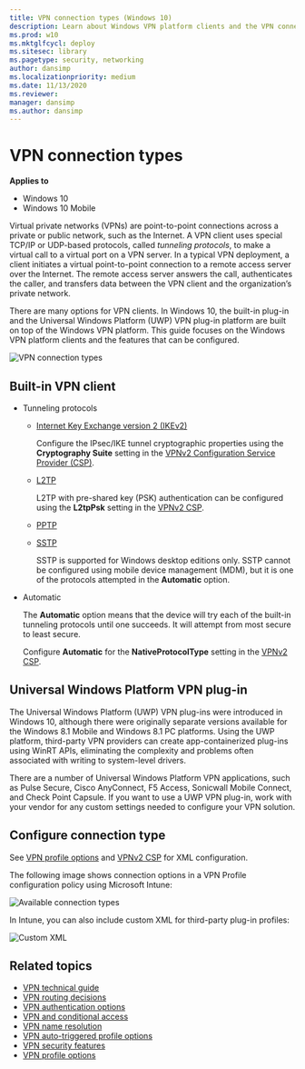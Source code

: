 ```yaml
---
title: VPN connection types (Windows 10)
description: Learn about Windows VPN platform clients and the VPN connection-type features that can be configured.
ms.prod: w10
ms.mktglfcycl: deploy
ms.sitesec: library
ms.pagetype: security, networking
author: dansimp
ms.localizationpriority: medium
ms.date: 11/13/2020
ms.reviewer: 
manager: dansimp
ms.author: dansimp
---
```


# VPN connection types

**Applies to**
-   Windows 10
-   Windows 10 Mobile

Virtual private networks (VPNs) are point-to-point connections across a private or public network, such as the Internet. A VPN client uses special TCP/IP or UDP-based protocols, called *tunneling protocols*, to make a virtual call to a virtual port on a VPN server. In a typical VPN deployment, a client initiates a virtual point-to-point connection to a remote access server over the Internet. The remote access server answers the call, authenticates the caller, and transfers data between the VPN client and the organization’s private network.

There are many options for VPN clients. In Windows 10, the built-in plug-in and the Universal Windows Platform (UWP) VPN plug-in platform are built on top of the Windows VPN platform. This guide focuses on the Windows VPN platform clients and the features that can be configured. 

![VPN connection types](images/vpn-connection.png)

## Built-in VPN client

- Tunneling protocols

    - [Internet Key Exchange version 2 (IKEv2)](https://technet.microsoft.com/library/ff687731.aspx)

      Configure the IPsec/IKE tunnel cryptographic properties using the **Cryptography Suite** setting in the [VPNv2 Configuration Service Provider (CSP)](https://msdn.microsoft.com/library/windows/hardware/dn914776.aspx).
           
    - [L2TP](https://technet.microsoft.com/library/ff687761.aspx)

      L2TP with pre-shared key (PSK) authentication can be configured using the **L2tpPsk** setting in the [VPNv2 CSP](https://msdn.microsoft.com/library/windows/hardware/dn914776.aspx).
    
    - [PPTP](https://technet.microsoft.com/library/ff687676.aspx)

    - [SSTP](https://technet.microsoft.com/library/ff687819.aspx)

        SSTP is supported for Windows desktop editions only. SSTP cannot be configured using mobile device management (MDM), but it is one of the protocols attempted in the **Automatic** option.
        
- Automatic

    The **Automatic** option means that the device will try each of the built-in tunneling protocols until one succeeds. It will attempt from most secure to least secure. 

    Configure **Automatic** for the **NativeProtocolType** setting in the [VPNv2 CSP](https://msdn.microsoft.com/library/windows/hardware/dn914776.aspx).
    
  
 
## Universal Windows Platform VPN plug-in

The Universal Windows Platform (UWP) VPN plug-ins were introduced in Windows 10, although there were originally separate versions available for the Windows 8.1 Mobile and Windows 8.1 PC platforms. Using the UWP platform, third-party VPN providers can create app-containerized plug-ins using WinRT APIs, eliminating the complexity and problems often associated with writing to system-level drivers.  

There are a number of Universal Windows Platform VPN applications, such as Pulse Secure, Cisco AnyConnect, F5 Access, Sonicwall Mobile Connect, and Check Point Capsule. If you want to use a UWP VPN plug-in, work with your vendor for any custom settings needed to configure your VPN solution.

## Configure connection type

See [VPN profile options](vpn-profile-options.md) and [VPNv2 CSP](https://msdn.microsoft.com/library/windows/hardware/dn914776.aspx) for XML configuration. 

The following image shows connection options in a VPN Profile configuration policy using Microsoft Intune:

![Available connection types](images/vpn-connection-intune.png)
     
In Intune, you can also include custom XML for third-party plug-in profiles:

![Custom XML](images/vpn-custom-xml-intune.png)


## Related topics

- [VPN technical guide](vpn-guide.md)
- [VPN routing decisions](vpn-routing.md)
- [VPN authentication options](vpn-authentication.md)
- [VPN and conditional access](vpn-conditional-access.md)
- [VPN name resolution](vpn-name-resolution.md)
- [VPN auto-triggered profile options](vpn-auto-trigger-profile.md)
- [VPN security features](vpn-security-features.md)
- [VPN profile options](vpn-profile-options.md)
    





